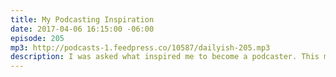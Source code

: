 ```yaml
---
title: My Podcasting Inspiration
date: 2017-04-06 16:15:00 -06:00
episode: 205
mp3: http://podcasts-1.feedpress.co/10587/dailyish-205.mp3
description: I was asked what inspired me to become a podcaster. This my answer.
---
```


